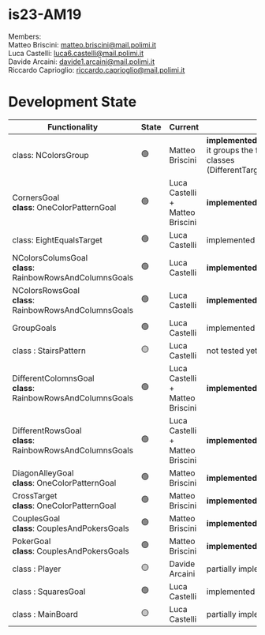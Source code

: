 # is23-AM19

Members: <br>
  Matteo Briscini: matteo.briscini@mail.polimi.it <br>
  Luca Castelli: luca6.castelli@mail.polimi.it <br>
  Davide Arcaini: davide1.arcaini@mail.polimi.it <br>
  Riccardo Caprioglio: riccardo.caprioglio@mail.polimi.it <br>

# Development State

| Functionality                                                      | State          | Current                         | Comment                                                                                                                           |
|--------------------------------------------------------------------|----------------|---------------------------------|-----------------------------------------------------------------------------------------------------------------------------------|
| class: NColorsGroup                                                 | :green_circle: | Matteo Briscini                 | <b>implemented && tested</b><br/> it groups the funcionalities of previouse classes (DifferentTarget,EqualTarget,NElementsTarget) |
| CornersGoal <br> <b>class</b>: OneColorPatternGoal                 | :green_circle: | Luca Castelli + Matteo Briscini | <b>implemented && tested</b>                                                                                                        |
| class: EightEqualsTarget                                           | :green_circle: | Luca Castelli                  | implemented && tested                                                                                                                    |
| NColorsColumsGoal <br> <b>class</b>: RainbowRowsAndColumnsGoals    | :green_circle: | Luca Castelli           | <b>implemented && tested</b>                                                                                                         |
| NColorsRowsGoal <br> <b>class</b>: RainbowRowsAndColumnsGoals      | :green_circle: | Luca Castelli           | <b>implemented && tested</b>                                                                                                            |
| GroupGoals                                                         | :green_circle: | Luca Castelli                   | implemented && tested                                                                                                                    |
| class : StairsPattern                                              | :yellow_circle: | Luca Castelli                   | not tested yet                                                                                                                    |
| DifferentColomnsGoal <br> <b>class</b>: RainbowRowsAndColumnsGoals | :green_circle: | Luca Castelli + Matteo Briscini | <b>implemented && tested</b>                                                                                                          |
| DifferentRowsGoal  <br> <b>class</b>: RainbowRowsAndColumnsGoals   | :green_circle: | Luca Castelli + Matteo Briscini  | <b>implemented && tested</b>                                                                                                            |
| DiagonAlleyGoal <br> <b>class</b>: OneColorPatternGoal             | :green_circle: | Matteo Briscini                 | <b>implemented && tested</b>                                                                                                            |
| CrossTarget   <br> <b>class</b>: OneColorPatternGoal               | :green_circle: | Matteo Briscini                 | <b>implemented && tested</b>                                                                                                             |
| CouplesGoal <br> <b>class</b>: CouplesAndPokersGoals               | :green_circle: | Matteo Briscini                 | <b>implemented && tested</b>                                                                                                           |
| PokerGoal <br> <b>class</b>: CouplesAndPokersGoals                 | :green_circle: | Matteo Briscini                 | <b>implemented && tested</b>                                                                                                            |
| class : Player                                                     | :yellow_circle: | Davide Arcaini                  | partially implemented && tested                                                                                                   |
| class : SquaresGoal                                                | :green_circle: | Luca Castelli                   | implemented && tested                                                                                                                    |
|class : MainBoard                                                   | :yellow_circle: | Luca Castelli                  | partially implemented
